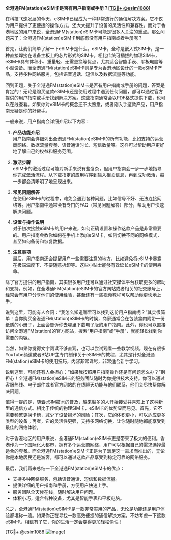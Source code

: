 **全港通FM(station)eSIM卡是否有用户指南或手册？[[TG💪+ @esim1088](https://t.me/s/esim1088)]**

在科技飞速发展的今天，eSIM卡已经成为一种非常流行的通信解决方案。它不仅为用户提供了更便捷的操作方式，还大大提升了设备的灵活性和兼容性。而对于香港地区的用户来说，全港通FM(station)eSIM卡可能是很多人关注的重点。那么问题来了：全港通FM(station)eSIM卡到底有没有用户指南或者手册呢？

首先，让我们简单了解一下eSIM卡是什么。eSIM卡，全称是嵌入式SIM卡，是一种直接焊接在设备主板上的芯片形式的SIM卡。相比传统可插拔的物理SIM卡，eSIM卡具有体积小、重量轻、无需更换等优点，尤其适合智能手表、平板电脑等小型设备。而全港通FM(station)eSIM卡则是专为香港地区设计的一款eSIM卡产品，支持多种网络服务，包括语音通话、短信以及数据流量等功能。

回到正题，关于全港通FM(station)eSIM卡是否有用户指南或手册的问题，答案是肯定的！无论是购买这款eSIM卡还是使用过程中遇到任何问题，都可以通过官方提供的用户指南或手册找到解决方案。这些指南通常会以PDF格式提供下载，也可以在线查看。如果你对eSIM卡的概念还不太熟悉，或者刚入手这款产品，用户指南无疑是你的好帮手。

一般来说，用户指南会详细介绍以下内容：

1. **产品功能介绍**  
   用户指南会详细列出全港通FM(station)eSIM卡的所有功能，比如支持的运营商网络、数据流量套餐、语音通话时长、短信数量等。这样可以帮助用户更好地了解自己的权益和服务范围。

2. **激活步骤**  
   eSIM卡的激活过程可能对新手来说有些复杂，但用户指南会一步一步地指导你完成激活流程。从下载指定的应用程序到输入相关信息，再到成功激活，每一步都会清晰明了地呈现出来。

3. **常见问题解答**  
   在使用eSIM卡的过程中，难免会遇到各种问题，比如信号不好、无法连接网络等。用户指南中通常会有专门的FAQ（常见问题解答）部分，帮助用户快速解决问题。

4. **设置与操作说明**  
   对于初次接触eSIM卡的用户来说，如何正确设置和操作这款产品是非常重要的。用户指南会教你如何在手机上添加eSIM卡，如何切换不同的网络模式，甚至如何备份和恢复数据。

5. **注意事项**  
   最后，用户指南还会提醒用户一些需要注意的地方，比如避免将eSIM卡暴露在极端温度下、不要随意拆卸等。这些小贴士能够有效延长eSIM卡的使用寿命。

除了官方提供的用户指南，其实很多用户还可以通过社交媒体平台获取更多的帮助和支持。例如，在全港通FM(station)eSIM卡的官方网站或者相关的社交账号上，经常会有用户分享他们的使用经验，甚至还有一些视频教程可以帮助你更快地上手。

说到这里，可能有人会问：“我怎么知道哪里可以找到这份用户指南呢？”其实很简单！当你购买全港通FM(station)eSIM卡的时候，商家通常会在包装盒内附带一份纸质的小册子，上面会告诉你去哪里下载电子版的用户指南。此外，你也可以直接访问全港通FM(station)的官方网站，搜索“用户指南”或“手册”，就能轻松找到你需要的内容。

当然，如果你觉得文字阅读不够直观，也可以尝试观看一些教学视频。现在有很多YouTube频道或者B站UP主专门制作关于eSIM卡的教程，尤其是针对全港通FM(station)eSIM卡的使用技巧，内容非常详尽，非常适合新手学习。

说到这里，可能还有人会担心：“如果我按照用户指南操作还是有问题怎么办？”别担心！全港通FM(station)eSIM卡的服务团队随时为你提供技术支持。你可以通过客服热线、电子邮件或者官方网站的在线聊天功能与他们联系，他们会尽快帮你解决问题。

值得一提的是，随着eSIM技术的普及，越来越多的人开始接受并喜欢上了这种新型的通信方式。相比于传统的物理SIM卡，eSIM卡的优势显而易见。首先，它不需要频繁更换卡槽，减少了设备损坏的风险；其次，它的体积更小，可以适应更多类型的设备；再者，它的灵活性更强，支持多网络切换，让你随时随地都能享受到最佳的网络体验。

对于香港地区的用户来说，全港通FM(station)eSIM卡更是带来了极大的便利。香港作为一个国际化大都市，拥有多个运营商网络，用户可以根据自己的需求选择最适合的套餐。而全港通FM(station)eSIM卡正是为了满足这一需求而推出的，无论你是本地居民还是游客，都可以通过这款产品享受到稳定可靠的网络服务。

最后，我们再来总结一下全港通FM(station)eSIM卡的优点：

- 支持多种网络服务，包括语音通话、短信和数据流量。
- 提供详细的用户指南和手册，方便用户快速上手。
- 服务团队全天候在线，随时解决用户问题。
- 体积小巧，适合各种设备，尤其是智能手表和平板电脑。

总之，全港通FM(station)eSIM卡是一款非常实用的产品，无论是功能还是用户体验都堪称一流。如果你正在寻找一款高效便捷的通信解决方案，不妨考虑一下这款eSIM卡。相信有了它，你的生活一定会变得更加轻松愉快！

[[TG💪+ @esim1088](https://t.me/s/esim1088) ![Image](https://i.postimg.cc/4NQfJmqS/Snipaste-2025-05-13-00-14-12.png)]
